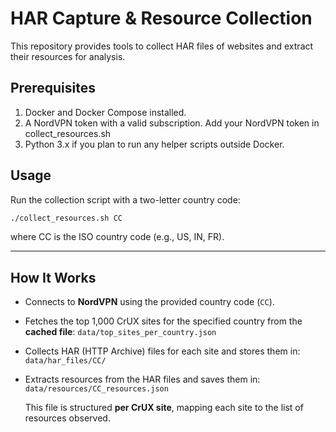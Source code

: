 
# HAR Capture & Resource Collection

This repository provides tools to collect HAR files of websites and extract their resources for analysis.

## Prerequisites

1. Docker and Docker Compose installed.
2. A NordVPN token with a valid subscription. Add your NordVPN token in collect_resources.sh
3. Python 3.x if you plan to run any helper scripts outside Docker.


## Usage

Run the collection script with a two-letter country code:

```bash
./collect_resources.sh CC
```

where CC is the ISO country code (e.g., US, IN, FR).

---

## How It Works

- Connects to **NordVPN** using the provided country code (`CC`).

- Fetches the top 1,000 CrUX sites for the specified country from the **cached file**:
`data/top_sites_per_country.json`


- Collects HAR (HTTP Archive) files for each site and stores them in:  
  `data/har_files/CC/`

- Extracts resources from the HAR files and saves them in:  
  `data/resources/CC_resources.json`

  This file is structured **per CrUX site**, mapping each site to the list of resources observed.

